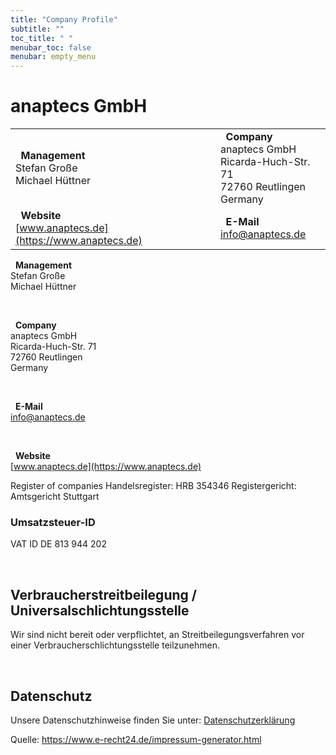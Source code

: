 ```yaml
---
title: "Company Profile"
subtitle: ""
toc_title: " "
menubar_toc: false
menubar: empty_menu
---
```


# anaptecs GmbH

|                                                                                                     |                                                                                                                                     |
| --------------------------------------------------------------------------------------------------- | ----------------------------------------------------------------------------------------------------------------------------------- |
| <i class="fa-solid fa-user-astronaut fa-lg"></i>  **Management**<br>Stefan Große<br>Michael Hüttner | <i class="fa-solid fa-location-dot fa-lg"></i>  **Company**<br>anaptecs GmbH<br>Ricarda-Huch-Str. 71<br>72760 Reutlingen<br>Germany |
| <i class="fa-solid fa-globe fa-lg"></i>  **Website**<br>[www.anaptecs.de](https://www.anaptecs.de)  | <i class="fa-solid fa-at fa-lg"></i>  **E-Mail**<br>[info@anaptecs.de](mailto:info@anaptecs.de)                                     |



<i class="fa-solid fa-user-astronaut fa-lg"></i>   **Management**<br>
Stefan Große<br>
Michael Hüttner

<br>

<i class="fa-solid fa-location-dot fa-lg"></i>   **Company**<br>
anaptecs GmbH<br>
Ricarda-Huch-Str. 71<br>
72760 Reutlingen<br>
Germany

<br>

<i class="fa-solid fa-at fa-lg"></i>   **E-Mail**<br>
[info@anaptecs.de](mailto:info@anaptecs.de)<br>

<br>

<i class="fa-solid fa-globe fa-lg"></i>   **Website**<br>
[www.anaptecs.de](https://www.anaptecs.de)

Register of companies
Handelsregister: HRB 354346
Registergericht: Amtsgericht Stuttgart

### Umsatzsteuer-ID

VAT ID
DE 813 944 202

<br>

## Verbraucherstreitbeilegung / Universalschlichtungsstelle

Wir sind nicht bereit oder verpflichtet, an Streitbeilegungsverfahren vor einer
Verbraucherschlichtungsstelle teilzunehmen.

<br>

## Datenschutz

Unsere Datenschutzhinweise finden Sie unter: [Datenschutzerklärung](../privacy)

Quelle: https://www.e-recht24.de/impressum-generator.html